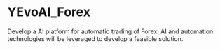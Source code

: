 # YEvoAI_Forex
Develop a AI platform for automatic trading of Forex. AI and automation technologies will be leveraged to develop a feasible solution.  
